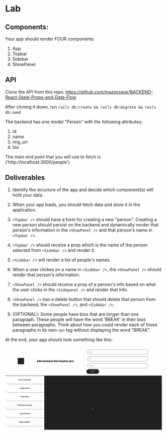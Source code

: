 # Lab

## Components:

Your app should render FOUR components:

1. App
2. Topbar
3. Sidebar
4. ShowPanel

## API

Clone the API from this repo: https://github.com/mazenswar/BACKEND-React-State-Props-and-Data-Flow

After cloning it down, run `rails db:create && rails db:migrate && rails db:seed`

The backend has one model "Person" with the following attributes:

1. Id
2. name
3. img_url
4. bio

The main end point that you will use to fetch is ('http://localhost:3000/people')

## Deliverables

1. Identify the structure of the app and decide which component(s) will hold your data.
2. When your app loads, you should fetch data and store it in the application.
3. `<Topbar />` should have a form for creating a new "person". Creating a new person should persist on the backend and dynamically render that person's information in the `<ShowPanel />` and that person's name in `<Topbar />`.
4. `<Topbar />` should receive a prop which is the name of the person selected from `<Sidebar />` and render it.
5. `<Sidebar />` will render a list of people's names.
6. When a user clickes on a name in `<Sidebar />`, the `<ShowPanel />` should render that person's information.
7. `<ShowPanel />` should receive a prop of a person's info based on what the user clicks in the `<Sidepanel />` and render that info.
8. `<ShowPanel />` has a delete button that should delete that person from the backend, the `<ShowPanel />`, and `<Sidebar />`.

9. (OPTIONAL): Some people have bios that are longer than one paragraph. These people will have the word 'BREAK' in their bios between paragraphs. Think about how you could render each of those paragraphs in its own `<p>` tag without displaying the word "BREAK".

At the end, your app should look something like this:

![Alt Text](./demo.gif)
